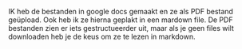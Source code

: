 IK heb de bestanden in google docs gemaakt en ze als PDF bestand geüpload. Ook heb ik ze hierna geplakt in een mardown
file. De PDF bestanden zien er iets gestructueerder uit, maar als je geen files wilt downloaden heb je de keus om ze te 
lezen in markdown. 
